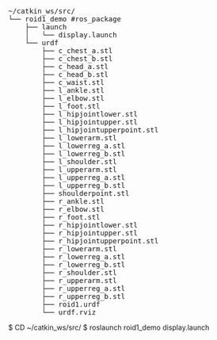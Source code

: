 <pre>
~/catkin_ws/src/
└── roid1_demo #ros_package
    ├── launch
    │   └── display.launch
    └── urdf
        ├── c_chest_a.stl
        ├── c_chest_b.stl
        ├── c_head_a.stl
        ├── c_head_b.stl
        ├── c_waist.stl
        ├── l_ankle.stl
        ├── l_elbow.stl
        ├── l_foot.stl
        ├── l_hipjointlower.stl
        ├── l_hipjointupper.stl
        ├── l_hipjointupperpoint.stl
        ├── l_lowerarm.stl
        ├── l_lowerreg_a.stl
        ├── l_lowerreg_b.stl
        ├── l_shoulder.stl
        ├── l_upperarm.stl
        ├── l_upperreg_a.stl
        ├── l_upperreg_b.stl
        ├── shoulderpoint.stl
        ├── r_ankle.stl
        ├── r_elbow.stl
        ├── r_foot.stl
        ├── r_hipjointlower.stl
        ├── r_hipjointupper.stl
        ├── r_hipjointupperpoint.stl
        ├── r_lowerarm.stl
        ├── r_lowerreg_a.stl
        ├── r_lowerreg_b.stl
        ├── r_shoulder.stl
        ├── r_upperarm.stl
        ├── r_upperreg_a.stl
        ├── r_upperreg_b.stl
        ├── roid1.urdf
        └── urdf.rviz
</pre>

$ CD ~/catkin_ws/src/
$ roslaunch roid1_demo display.launch
